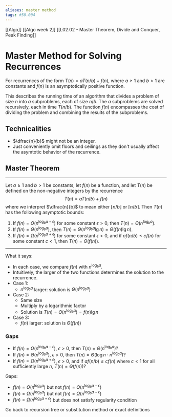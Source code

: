 ```yaml
---
aliases: master method
tags: #50.004
---
```

[[Algo]]
[[Algo week 2]]
[[L02.02 - Master Theorem, Divide and Conquer, Peak Finding]]
# Master Method for Solving Recurrences
For recurrences of the form $T(n) = aT(n/b) + f(n)$,
where $a \geq 1$ and $b > 1$ are constants and $f(n)$ is an asymptotically positive function.

This describes the running time of an algorithm that divides a problem of size $n$ into $a$ subproblems, each of size $n/b$.
The $a$ subproblems are solved recursively, each in time $T(n/b)$.
The function $f(n)$ encompasses the cost of dividing the problem and combining the results of the subproblems.

## Technicalities
- $\dfrac{n}{b}$ might not be an integer.
- Just conveniently omit floors and ceilings as they don't usually affect the asymtotic behavior of the recurrence.

## Master Theorem
---
Let $a \geq 1$ and $b > 1$ be constants, let $f(n)$ be a function, and let $T(n)$ be defined on the non-negative integers by the recurrence $$T(n) = aT(n/b) + f(n)$$ where we interpret $\dfrac{n}{b}$ to mean either $\lfloor{n/b}\rfloor$ or $\lceil{n/b}\rceil$.
Then $T(n)$ has the following asymptotic bounds:
1. If $f(n) = O(n^{\log_b{a} - \epsilon})$ for some constant $\epsilon > 0$, then $T(n) = \Theta(n^{\log_b{a}})$.
2. If $f(n) = \Theta(n^{\log_b{a}})$, then $T(n) = \Theta(n^{\log_b{a}} \lg{n}) = \Theta(f(n)\lg{n})$.
3. If $f(n) = \Omega(n^{\log_b{a} + \epsilon})$ for some constant $\epsilon > 0$, and if $af(n/b) \leq cf(n)$ for some constant $c<1$, then $T(n) = \Theta(f(n))$.
---
What it says:
- In each case, we compare $f(n)$ with $n^{\log_b{a}}$.
- Intuitively, the larger of the two functions determines the solution to the recurrence.
- Case 1:
	- $n^{\log_b{a}}$ larger: solution is $\Theta(n^{\log_b{a}})$
- Case 2:
	- Same size
	- Multiply by a logarithmic factor
	- Solution is $T(n) = \Theta(n^{\log_b{a}}) = f(n) \lg{n}$
- Case 3:
	- $f(n)$ larger: solution is $\Theta(f(n))$
### Gaps
- If $f(n) = O(n^{\log_b{a-\epsilon}})$, $\epsilon > 0$, then $T(n) = \Theta(n^{\log_b{a}})$?
- If $f(n) = \Theta(n^{\log_b{a}})$, $\epsilon > 0$, then $T(n) = \Theta(\log{n} \cdot n^{\log_b{a}})$?
- If $f(n) = \Omega(n^{\log_b{a+\epsilon}})$, $\epsilon > 0$, and if $af(n/b) \leq cf(n)$ where $c<1$ for all sufficiently large $n$, $T(n) = \Theta(f(n))$?

Gaps:
- $f(n) = O(n^{\log_b{a}})$ but not $f(n) = O(n^{\log_b{a-\epsilon}})$
- $f(n) = \Omega(n^{\log_b{a}})$ but not $f(n) = \Omega(n^{\log_b{a+\epsilon}})$
- $f(n) = \Omega(n^{\log_b{a+\epsilon}})$ but does not satisfy regularity condition

Go back to recursion tree or substitution method or exact definitions
